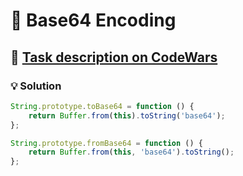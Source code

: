 # 📝 Base64 Encoding

## 🔗 [Task description on CodeWars](https://www.codewars.com/kata/5270f22f862516c686000161)

### 💡 Solution

```javascript
String.prototype.toBase64 = function () {
    return Buffer.from(this).toString('base64');
};

String.prototype.fromBase64 = function () {
    return Buffer.from(this, 'base64').toString();
};
```
